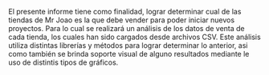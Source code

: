 El presente informe tiene como finalidad, lograr determinar cual de las tiendas de Mr Joao es la que debe vender para poder iniciar nuevos proyectos. Para lo cual se realizará un análisis de los datos de venta de cada tienda, los cuales han sido cargados desde archivos CSV. Este análisis utiliza distintas librerías y métodos para lograr determinar lo anterior, asi como también se brinda soporte visual de alguno resultados mediante le uso de distintis tipos de gráficos.
